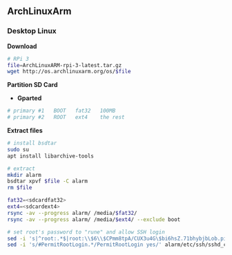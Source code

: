 ArchLinuxArm
---

### Desktop Linux

**Download**
```sh
# RPi 3
file=ArchLinuxARM-rpi-3-latest.tar.gz
wget http://os.archlinuxarm.org/os/$file
```

**Partition SD Card**
- **Gparted**
```sh
# primary #1   BOOT   fat32   100MB  
# primary #2   ROOT   ext4    the rest
```

**Extract files**
```sh
# install bsdtar
sudo su
apt install libarchive-tools

# extract
mkdir alarm
bsdtar xpvf $file -C alarm
rm $file

fat32=<sdcardfat32>
ext4=<sdcardext4>
rsync -av --progress alarm/ /media/$fat32/
rsync -av --progress alarm/ /media/$ext4/ --exclude boot

# set root's password to "rune" and allow SSH login
sed -i 's|^root:.*$|root:\\$6\\$CPmm8tpA/CUX3u4G\$bi6hsZ.71bhybjbLob.piVwAT8dyEvhVPDACMpm0mwkMwdCSnkXsji9dzeUOxVOkObm/NAK6NacQmMheSJojn/:17513::::::|' alarm/etc/shadow
sed -i 's/#PermitRootLogin.*/PermitRootLogin yes/' alarm/etc/ssh/sshd_config
```
